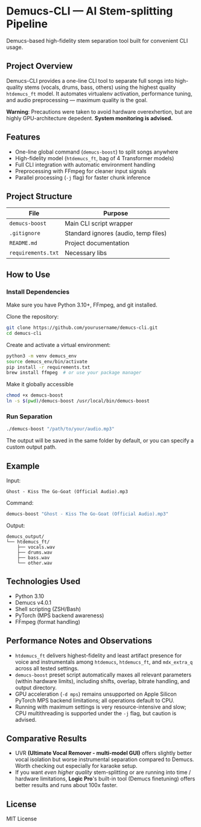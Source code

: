 # Demucs-CLI — AI Stem-splitting Pipeline

Demucs-based high-fidelity stem separation tool built for convenient CLI usage.

## Project Overview

Demucs-CLI provides a one-line CLI tool to separate full songs into high-quality stems (vocals, drums, bass, others) using the highest quality `htdemucs_ft` model.
It automates virtualenv activation, performance tuning, and audio preprocessing — maximum quality is the goal.

**Warning**:
Precautions were taken to avoid hardware overexhertion, but are highly GPU-architecture depedent. **System monitoring is advised.**

## Features

- One-line global command (`demucs-boost`) to split songs anywhere
- High-fidelity model (`htdemucs_ft`, bag of 4 Transformer models)
- Full CLI integration with automatic environment handling
- Preprocessing with FFmpeg for cleaner input signals
- Parallel processing (`-j` flag) for faster chunk inference

## Project Structure

| File           | Purpose                              |
| -------------- | ------------------------------------ |
| `demucs-boost` | Main CLI script wrapper              |
| `.gitignore`   | Standard ignores (audio, temp files) |
| `README.md`    | Project documentation                |
| `requirements.txt`| Necessary libs                    |

## How to Use

### Install Dependencies

Make sure you have Python 3.10+, FFmpeg, and git installed.

Clone the repository:

```bash
git clone https://github.com/yourusername/demucs-cli.git
cd demucs-cli
```

Create and activate a virtual environment:

```bash
python3 -m venv demucs_env
source demucs_env/bin/activate
pip install -r requirements.txt
brew install ffmpeg  # or use your package manager
```

Make it globally accessible

```bash
chmod +x demucs-boost
ln -s $(pwd)/demucs-boost /usr/local/bin/demucs-boost
```

### Run Separation

```bash
./demucs-boost "/path/to/your/audio.mp3"
```

The output will be saved in the same folder by default, or you can specify a custom output path.

## Example

Input:

```
Ghost - Kiss The Go-Goat (Official Audio).mp3
```

Command:

```bash
demucs-boost "Ghost - Kiss The Go-Goat (Official Audio).mp3"
```

Output:

```
demucs_output/
└── htdemucs_ft/
    ├── vocals.wav
    ├── drums.wav
    ├── bass.wav
    └── other.wav
```

## Technologies Used

- Python 3.10
- Demucs v4.0.1
- Shell scripting (ZSH/Bash)
- PyTorch (MPS backend awareness)
- FFmpeg (format handling)

## Performance Notes and Observations

- `htdemucs_ft` delivers highest-fidelity and least artifact presence for voice and instrumentals among `htdemucs`, `htdemucs_ft`, and `mdx_extra_q` across all tested settings.
- `demucs-boost` preset script automatically maxes all relevant parameters (within hardware limits), including shifts, overlap, bitrate handling, and output directory.
- GPU acceleration (`-d mps`) remains unsupported on Apple Silicon PyTorch MPS backend limitations; all operations default to CPU.
- Running with maximum settings is very resource-intensive and slow; CPU multithreading is supported under the `-j` flag, but caution is advised.

## Comparative Results

- UVR **(Ultimate Vocal Remover - multi-model GUI)** offers slightly better vocal isolation but worse instrumental separation compared to Demucs. Worth checking out especially for karaoke setup.
- If you want _even higher quality_ stem-splitting or are running into time / hardware limitations, **Logic Pro**'s built-in tool (Demucs finetuning) offers better results and runs about 100x faster.

## License

MIT License
